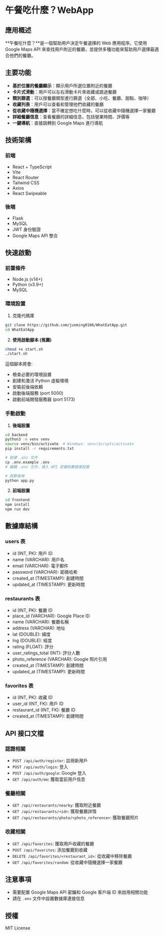 # 午餐吃什麼？WebApp

## 應用概述

**午餐吃什麼？**是一個幫助用戶決定午餐選擇的 Web 應用程序。它使用 Google Maps API 來查找用戶附近的餐廳，並提供多種功能來幫助用戶選擇最適合他們的餐廳。

## 主要功能

- **基於位置的餐廳顯示**：顯示用戶所選位置附近的餐廳
- **卡片式滑動**：用戶可以左右滑動卡片來收藏或跳過餐廳
- **類別篩選**：可以按餐廳類型進行篩選（全部、小吃、餐廳、甜點、咖啡）
- **收藏列表**：用戶可以查看和管理他們收藏的餐廳
- **從收藏中隨機選擇**：當不確定想吃什麼時，可以從收藏中隨機選擇一家餐廳
- **詳細餐廳信息**：查看餐廳的詳細信息，包括營業時間、評價等
- **一鍵導航**：直接跳轉到 Google Maps 進行導航

## 技術架構

### 前端

- React + TypeScript
- Vite
- React Router
- Tailwind CSS
- Axios
- React Swipeable

### 後端

- Flask
- MySQL
- JWT 身份驗證
- Google Maps API 整合

## 快速啟動

### 前置條件

- Node.js (v14+)
- Python (v3.9+)
- MySQL

### 環境設置

1. 克隆代碼庫

```bash
git clone https://github.com/junming0106/WhatEatApp.git
cd WhatEatApp
```

2. **使用啟動腳本 (推薦)**

```bash
chmod +x start.sh
./start.sh
```

這個腳本將會:

- 檢查必要的環境設置
- 創建和激活 Python 虛擬環境
- 安裝前後端依賴
- 啟動後端服務 (port 5000)
- 啟動前端開發服務器 (port 5173)

### 手動啟動

1. **後端設置**

```bash
cd backend
python3 -m venv venv
source venv/bin/activate  # Windows: venv\Scripts\activate
pip install -r requirements.txt

# 創建 .env 文件
cp .env.example .env
# 編輯 .env 文件，填入 API 密鑰和數據庫設置

# 啟動後端
python app.py
```

2. **前端設置**

```bash
cd frontend
npm install
npm run dev
```

## 數據庫結構

### users 表

- id (INT, PK): 用戶 ID
- name (VARCHAR): 用戶名
- email (VARCHAR): 電子郵件
- password (VARCHAR): 密碼哈希
- created_at (TIMESTAMP): 創建時間
- updated_at (TIMESTAMP): 更新時間

### restaurants 表

- id (INT, PK): 餐廳 ID
- place_id (VARCHAR): Google Place ID
- name (VARCHAR): 餐廳名稱
- address (VARCHAR): 地址
- lat (DOUBLE): 緯度
- lng (DOUBLE): 經度
- rating (FLOAT): 評分
- user_ratings_total (INT): 評分人數
- photo_reference (VARCHAR): Google 照片引用
- created_at (TIMESTAMP): 創建時間
- updated_at (TIMESTAMP): 更新時間

### favorites 表

- id (INT, PK): 收藏 ID
- user_id (INT, FK): 用戶 ID
- restaurant_id (INT, FK): 餐廳 ID
- created_at (TIMESTAMP): 創建時間

## API 接口文檔

### 認證相關

- `POST /api/auth/register`: 註冊新用戶
- `POST /api/auth/login`: 登入
- `POST /api/auth/google`: Google 登入
- `GET /api/auth/me`: 獲取當前用戶信息

### 餐廳相關

- `GET /api/restaurants/nearby`: 獲取附近餐廳
- `GET /api/restaurants/<id>`: 獲取餐廳詳情
- `GET /api/restaurants/photo/<photo_reference>`: 獲取餐廳照片

### 收藏相關

- `GET /api/favorites`: 獲取用戶收藏的餐廳
- `POST /api/favorites`: 添加餐廳到收藏
- `DELETE /api/favorites/<restaurant_id>`: 從收藏中移除餐廳
- `GET /api/favorites/random`: 從收藏中隨機選擇一家餐廳

## 注意事項

- 需要配置 Google Maps API 密鑰和 Google 客戶端 ID 來啟用相關功能
- 請在 `.env` 文件中設置數據庫連接信息

## 授權

MIT License
